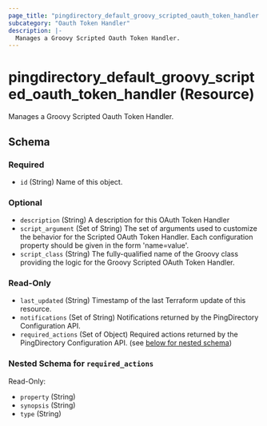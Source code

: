 ```yaml
---
page_title: "pingdirectory_default_groovy_scripted_oauth_token_handler Resource - terraform-provider-pingdirectory"
subcategory: "Oauth Token Handler"
description: |-
  Manages a Groovy Scripted Oauth Token Handler.
---
```


# pingdirectory_default_groovy_scripted_oauth_token_handler (Resource)

Manages a Groovy Scripted Oauth Token Handler.



<!-- schema generated by tfplugindocs -->
## Schema

### Required

- `id` (String) Name of this object.

### Optional

- `description` (String) A description for this OAuth Token Handler
- `script_argument` (Set of String) The set of arguments used to customize the behavior for the Scripted OAuth Token Handler. Each configuration property should be given in the form 'name=value'.
- `script_class` (String) The fully-qualified name of the Groovy class providing the logic for the Groovy Scripted OAuth Token Handler.

### Read-Only

- `last_updated` (String) Timestamp of the last Terraform update of this resource.
- `notifications` (Set of String) Notifications returned by the PingDirectory Configuration API.
- `required_actions` (Set of Object) Required actions returned by the PingDirectory Configuration API. (see [below for nested schema](#nestedatt--required_actions))

<a id="nestedatt--required_actions"></a>
### Nested Schema for `required_actions`

Read-Only:

- `property` (String)
- `synopsis` (String)
- `type` (String)



